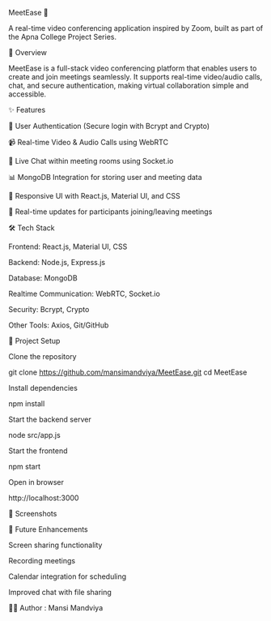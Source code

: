 MeetEase 🎥

A real-time video conferencing application inspired by Zoom, built as part of the Apna College Project Series.

🚀 Overview

MeetEase is a full-stack video conferencing platform that enables users to create and join meetings seamlessly. It supports real-time video/audio calls, chat, and secure authentication, making virtual collaboration simple and accessible.

✨ Features

🔑 User Authentication (Secure login with Bcrypt and Crypto)

📹 Real-time Video & Audio Calls using WebRTC

💬 Live Chat within meeting rooms using Socket.io

📊 MongoDB Integration for storing user and meeting data

🎨 Responsive UI with React.js, Material UI, and CSS

🔄 Real-time updates for participants joining/leaving meetings

🛠️ Tech Stack

Frontend: React.js, Material UI, CSS

Backend: Node.js, Express.js

Database: MongoDB

Realtime Communication: WebRTC, Socket.io

Security: Bcrypt, Crypto

Other Tools: Axios, Git/GitHub

📂 Project Setup

Clone the repository

git clone https://github.com/mansimandviya/MeetEase.git
cd MeetEase


Install dependencies

npm install


Start the backend server

node src/app.js


Start the frontend

npm start


Open in browser

http://localhost:3000

📸 Screenshots



📌 Future Enhancements

Screen sharing functionality

Recording meetings

Calendar integration for scheduling

Improved chat with file sharing

👩‍💻 Author : Mansi Mandviya
